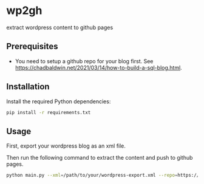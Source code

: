 # wp2gh

extract wordpress content to github pages

## Prerequisites

- You need to setup a github repo for your blog first. See https://chadbaldwin.net/2021/03/14/how-to-build-a-sql-blog.html.

## Installation

Install the required Python dependencies:

```bash
pip install -r requirements.txt
```

## Usage

First, export your wordpress blog as an xml file.

Then run the following command to extract the content and push to github pages.

```bash
python main.py --xml=/path/to/your/wordpress-export.xml --repo=https://github.com/username/repo.git
```

